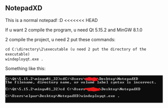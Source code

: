 ## NotepadXD

This is a normal notepad! :D
<<<<<<< HEAD

If u want 2 compile the program, u need Qt 5.15.2 and MinGW 8.1.0

2 compile the project, u need 2 put these commands:

```
cd C:\directory\2\executable (u need 2 put the directory of the executable)
windeployqt.exe .
```

Something like this:

![commands](a/screenshot2.png)
